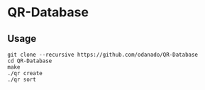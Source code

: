 # QR-Database

## Usage
```
git clone --recursive https://github.com/odanado/QR-Database
cd QR-Database
make
./qr create
./qr sort
```
